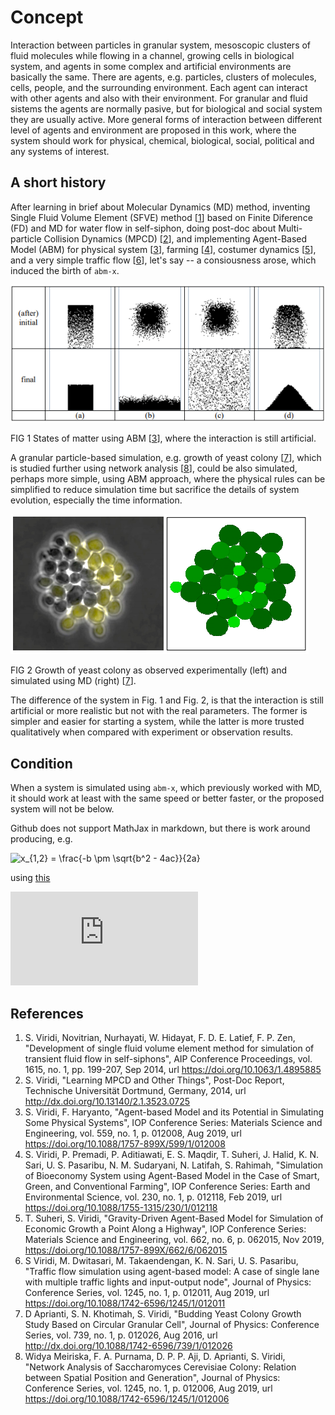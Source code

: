# Concept
Interaction between particles in granular system, mesoscopic clusters of fluid molecules while flowing in a channel, growing cells in biological system, and agents in some complex and artificial environments are basically the same. There are agents, e.g. particles, clusters of molecules, cells, people, and the surrounding environment. Each agent can interact with other agents and also with their environment. For granular and fluid sistems the agents are normally pasive, but for biological and social system they are usually active. More general forms of interaction between different level of agents and environment are proposed in this work, where the system should work for physical, chemical, biological, social, political and any systems of interest.

## A short history
After learning in brief about Molecular Dynamics (MD) method, inventing Single Fluid Volume Element (SFVE) method [[1](#ref1)]
based on Finite Diference (FD) and MD for water flow in self-siphon, doing post-doc about Multi-particle Collision Dynamics (MPCD) [[2](#ref2)], and implementing Agent-Based Model (ABM) for physical system [[3](#ref3)], farming [[4](#ref4)], costumer dynamics [[5](#ref5)], and a very simple traffic flow [[6](#ref6)],  let's say -- a consiousness arose, which induced the birth of `abm-x`.

![](abm-matter-states.png)

FIG 1 States of matter using ABM [[3](#ref3)], where the interaction is still artificial.

A granular particle-based simulation, e.g. growth of yeast colony [[7](#ref7)], which is studied further using network analysis [[8](#ref8)], could be also simulated, perhaps more simple, using ABM approach, where the physical rules can be simplified to reduce simulation time but sacrifice the details of system evolution, especially the time information.

![](md-yeast-colony.png)

FIG 2 Growth of yeast colony as observed experimentally (left) and simulated using MD (right) [[7](#ref7)].

The difference of the system in Fig. 1 and Fig. 2, is that the interaction is still artificial or more realistic but not with the real parameters. The former is simpler and easier for starting a system, while the latter is more trusted qualitatively when compared with experiment or observation results.

## Condition
When a system is simulated using `abm-x`, which previously worked with MD, it should work at least with the same speed or better faster, or the proposed system will not be below.

Github does not support MathJax in markdown, but there is work around producing, e.g.
 
![x_{1,2} = \frac{-b \pm \sqrt{b^2 - 4ac}}{2a}](https://render.githubusercontent.com/render/math?math=x_%7B1%2C2%7D%20%3D%20%5Cfrac%7B-b%20%5Cpm%20%5Csqrt%7Bb%5E2%20-%204ac%7D%7D%7B2a%7D)

using [this](https://alexanderrodin.com/github-latex-markdown/)

![\Large x=\frac{-b\pm\sqrt{b^2-4ac}}{2a}](https://latex.codecogs.com/svg.latex?x%3D%5Cfrac%7B-b%5Cpm%5Csqrt%7Bb%5E2-4ac%7D%7D%7B2a%7D)

## References
1. <a name="ref1"></a> S. Viridi, Novitrian, Nurhayati, W. Hidayat, F. D. E. Latief, F. P. Zen, "Development of single fluid volume element method for simulation of transient fluid flow in self-siphons", AIP Conference Proceedings, vol. 1615, no. 1, pp. 199-207, Sep 2014, url https://doi.org/10.1063/1.4895885
2. <a name="ref2"></a> S. Viridi, "Learning MPCD and Other Things", Post-Doc Report, Technische Universität Dortmund, Germany, 2014, url http://dx.doi.org/10.13140/2.1.3523.0725
3. <a name="ref3"></a> S. Viridi, F. Haryanto, "Agent-based Model and its Potential in Simulating Some Physical Systems", IOP Conference Series: Materials Science and Engineering, vol. 559, no. 1, p. 012008, Aug 2019, url https://doi.org/10.1088/1757-899X/599/1/012008
4. <a name="ref4"></a> S. Viridi, P. Premadi, P. Aditiawati, E. S. Maqdir, T. Suheri, J. Halid, K. N. Sari, U. S. Pasaribu, N. M. Sudaryani, N. Latifah, S. Rahimah, "Simulation of Bioeconomy System using Agent-Based Model in the Case of Smart, Green, and Conventional Farming", IOP Conference Series: Earth and Environmental Science, vol. 230, no. 1, p. 012118, Feb 2019, url https://doi.org/10.1088/1755-1315/230/1/012118
5. <a name="ref5"></a> T. Suheri, S. Viridi, "Gravity-Driven Agent-Based Model for Simulation of Economic Growth a Point Along a Highway", IOP Conference Series: Materials Science and Engineering, vol. 662, no. 6, p. 062015, Nov 2019, https://doi.org/10.1088/1757-899X/662/6/062015
6. <a name="ref6"></a> S Viridi, M. Dwitasari, M. Takaendengan, K. N. Sari, U. S. Pasaribu, "Traffic flow simulation using agent-based model: A case of single lane with multiple traffic lights and input-output node", Journal of Physics: Conference Series, vol. 1245, no. 1, p. 012011, Aug 2019, url https://doi.org/10.1088/1742-6596/1245/1/012011
7. <a name="ref7"></a> D Aprianti, S. N. Khotimah, S. Viridi, "Budding Yeast Colony Growth Study Based on Circular Granular Cell", Journal of Physics: Conference Series, vol. 739, no. 1, p. 012026, Aug 2016, url http://dx.doi.org/10.1088/1742-6596/739/1/012026
8. <a name="ref8"></a> Widya Meiriska, F. A. Purnama, D. P. P. Aji, D. Aprianti, S. Viridi, "Network Analysis of Saccharomyces Cerevisiae Colony: Relation between Spatial Position and Generation", Journal of Physics: Conference Series, vol. 1245, no. 1, p. 012006, Aug 2019, url https://doi.org/10.1088/1742-6596/1245/1/012006
